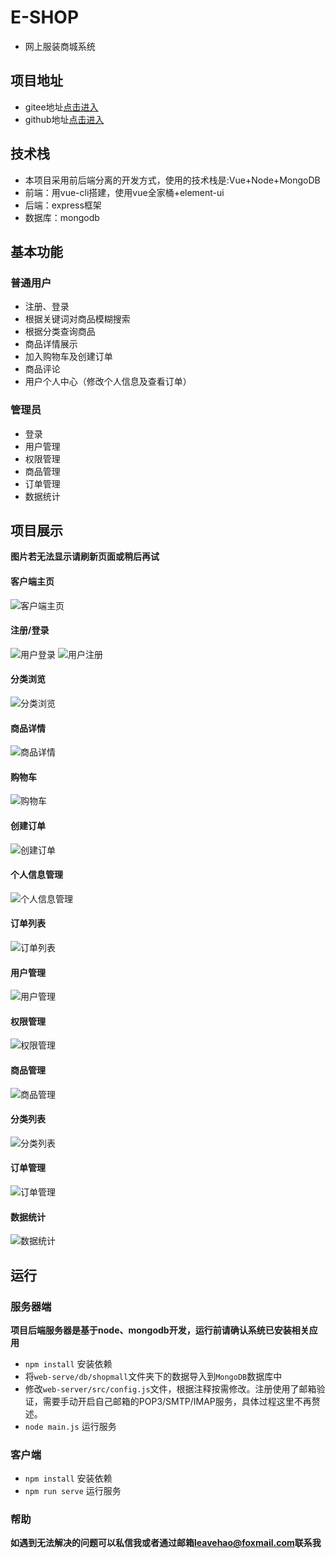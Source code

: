 # E-SHOP
* 网上服装商城系统

## 项目地址
* gitee地址[点击进入](https://gitee.com/leaveHao/E-SHOP.git)
* github地址[点击进入](https://github.com/leaveHao/E-SHOP.git)

## 技术栈
* 本项目采用前后端分离的开发方式，使用的技术栈是:Vue+Node+MongoDB
* 前端：用vue-cli搭建，使用vue全家桶+element-ui
* 后端：express框架
* 数据库：mongodb

## 基本功能

### 普通用户
* 注册、登录
* 根据关键词对商品模糊搜索
* 根据分类查询商品 
* 商品详情展示 
* 加入购物车及创建订单 
* 商品评论 
* 用户个人中心（修改个人信息及查看订单）

### 管理员
* 登录 
* 用户管理 
* 权限管理 
* 商品管理 
* 订单管理 
* 数据统计

## 项目展示
**图片若无法显示请刷新页面或稍后再试**
#### 客户端主页
![客户端主页](https://raw.githubusercontent.com/leaveHao/Picturebed/master/shopMall/client_home.png)
#### 注册/登录
![用户登录](https://raw.githubusercontent.com/leaveHao/Picturebed/master/shopMall/user_reg.png)
![用户注册](https://images.gitee.com/uploads/images/2020/0523/175840_9b968ef2_5500758.png)
#### 分类浏览
![分类浏览](https://raw.githubusercontent.com/leaveHao/Picturebed/master/shopMall/user_goodslist.png)
#### 商品详情
![商品详情](https://raw.githubusercontent.com/leaveHao/Picturebed/master/shopMall/user_goodsdetail.png)
#### 购物车
![购物车](https://raw.githubusercontent.com/leaveHao/Picturebed/master/shopMall/user_shopcart.png)
#### 创建订单
![创建订单](https://images.gitee.com/uploads/images/2020/0523/175840_acf2bbe8_5500758.png)
#### 个人信息管理
![个人信息管理](https://raw.githubusercontent.com/leaveHao/Picturebed/master/shopMall/user_profile.png)
#### 订单列表
![订单列表](https://images.gitee.com/uploads/images/2020/0523/175840_60ab5af8_5500758.png)
#### 用户管理
![用户管理](https://raw.githubusercontent.com/leaveHao/Picturebed/master/shopMall/admin_userlist.png)
#### 权限管理
![权限管理](https://images.gitee.com/uploads/images/2020/0523/175840_550906d9_5500758.png)
#### 商品管理
![商品管理](https://raw.githubusercontent.com/leaveHao/Picturebed/master/shopMall/admin_goodslist.png)
#### 分类列表
![分类列表](https://raw.githubusercontent.com/leaveHao/Picturebed/master/shopMall/admin_catelist.png)
#### 订单管理
![订单管理](https://raw.githubusercontent.com/leaveHao/Picturebed/master/shopMall/admin_orderlist.png)
#### 数据统计
![数据统计](https://raw.githubusercontent.com/leaveHao/Picturebed/master/shopMall/admin_datalist.png)

## 运行
### 服务器端
**项目后端服务器是基于node、mongodb开发，运行前请确认系统已安装相关应用**
* `npm install` 安装依赖 
* 将`web-serve/db/shopmall`文件夹下的数据导入到`MongoDB`数据库中
* 修改`web-server/src/config.js`文件，根据注释按需修改。注册使用了邮箱验证，需要手动开启自己邮箱的POP3/SMTP/IMAP服务，具体过程这里不再赘述。
* `node main.js` 运行服务

### 客户端
* `npm install` 安装依赖
* `npm run serve` 运行服务

### 帮助
**如遇到无法解决的问题可以私信我或者通过邮箱[leavehao@foxmail.com](http://mail.qq.com/cgi-bin/qm_share?t=qm_mailme&email=BGhhZXJhbGVrRGJrfGllbWgqZ2tp)联系我**
